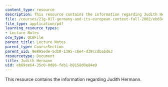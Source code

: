 ```yaml
---
content_type: resource
description: This resource contains the information regarding Judith Hermann.
file: /courses/21g-017-germany-and-its-european-context-fall-2002/eb69ce6435c00d86feb1b8158d8e84e9_MIT21G_017F02_lec_6_1.pdf
file_type: application/pdf
learning_resource_types:
- Lecture Notes
ocw_type: OCWFile
parent_title: Lecture Notes
parent_type: CourseSection
parent_uid: 9e895ede-5d10-1395-c6e4-d39ccdbabd63
resourcetype: Document
title: Judith Hermann
uid: eb69ce64-35c0-0d86-feb1-b8158d8e84e9
---
```

This resource contains the information regarding Judith Hermann.

